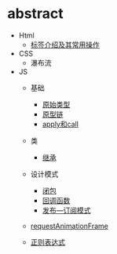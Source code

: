 # abstract
* Html
    * [标签介绍及其常用操作](/HTML_tag/select.md)
* CSS
    * 瀑布流
* JS
    * 基础
        * [原始类型](/JS/Primitive.md)
        * [原型链](/JS/prototype.md)
        * [apply和call](/JS/apply和call.md)
        
    * 类 
        * [继承](/JS/继承.md)
    * 设计模式
        * [闭包](/JS/闭包.md)
        * [回调函数](/JS/callback.md)
        * [发布—订阅模式](/JS/JavaScript设计模式——发布订阅模式.md)
    * [requestAnimationFrame](/JS/requestAnimationFrame.md)
    * [正则表达式](/JS/正则表达式.md)
    